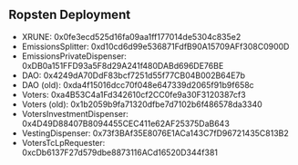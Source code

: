 ## Ropsten Deployment

- XRUNE: 0x0fe3ecd525d16fa09aa1ff177014de5304c835e2
- EmissionsSplitter: 0xd10cd6d99e536871FdfB90A15709AFf308C0900D
- EmissionsPrivateDispenser: 0xDB0a151FFD93a5F8d29A241f480DABd696DE76BE
- DAO: 0x4249dA70DdF83bcf7251d55f77CB04B002B64E7b
- DAO (old): 0xda4f15016dcc70f048e647339d2065f91b9f658c
- Voters: 0xa4B53C4a1Fd342610cf2CC0fe9a30F3120387cf3
- Voters (old): 0x1b2059b9fa71320dfbe7d7102b6f486578da3340
- VotersInvestmentDispenser: 0x4D49D88407B8094455CEC411e62AF25375DaB643
- VestingDispenser: 0x73f3BAf35E8076E1ACa143C7fD96721435C813B2
- VotersTcLpRequester: 0xcDb6137F27d579dbe8873116ACd16520D344f381
